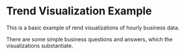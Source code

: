 # Trend Visualization Example
  
This is a basic example of rend visualizations of hourly business data.  
  
There are some simple business questions and answers, which the visualizations substantiate.  
